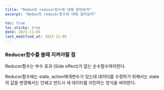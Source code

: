 ```yaml
---
title: "Redux의 reducer함수에 대해 알아보자"
excerpt: "Redux의 reducer함수에 대해 알아보자"

toc: true
toc_sticky: true
date: 2023-11-05
last_modified_at: 2023-11-05
---
```


### Reducer함수를 쓸때 지켜야할 점

Reducer함수는 부수 효과 (Side effect)가 없는 순수함수여야한다.

Reducer함수에는 state, action매개변수가 있는데 데이터를 수정하기 위해서는 state의 값을 변경해서는 안돼고 반드시 새 데이터를 리턴하는 방식을 써야한다.
